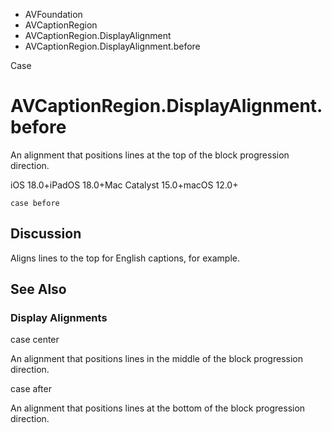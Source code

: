 

- AVFoundation
- AVCaptionRegion
- AVCaptionRegion.DisplayAlignment
-  AVCaptionRegion.DisplayAlignment.before 

Case

# AVCaptionRegion.DisplayAlignment.before

An alignment that positions lines at the top of the block progression direction.

iOS 18.0+iPadOS 18.0+Mac Catalyst 15.0+macOS 12.0+

``` source
case before
```

## Discussion

Aligns lines to the top for English captions, for example.

## See Also

### Display Alignments

case center

An alignment that positions lines in the middle of the block progression direction.

case after

An alignment that positions lines at the bottom of the block progression direction.

